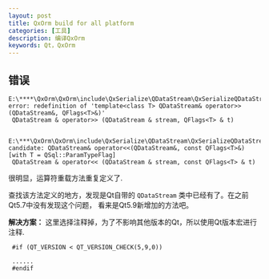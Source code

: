 ```yaml
---
layout: post
title: QxOrm build for all platform
categories: [工具]
description: 编译QxOrm
keywords: Qt，QxOrm
---
```




## 错误

```
E:\****\QxOrm\QxOrm\include\QxSerialize\QDataStream\QxSerializeQDataStream_QFlags.h:58: error: redefinition of 'template<class T> QDataStream& operator>>(QDataStream&, QFlags<T>&)'
 QDataStream & operator>> (QDataStream & stream, QFlags<T> & t)
 
 E:\***\QxOrm\QxOrm\include\QxSerialize\QDataStream\QxSerializeQDataStream_QFlags.h:50: candidate: QDataStream& operator<<(QDataStream&, const QFlags<T>&) [with T = QSql::ParamTypeFlag]
 QDataStream & operator<< (QDataStream & stream, const QFlags<T> & t)
```

很明显，运算符重载方法重复定义了.

查找该方法定义的地方，发现是Qt自带的 `QDataStream` 类中已经有了。在之前Qt5.7中没有发现这个问题，
看来是Qt5.9新增加的方法吧。

**解决方案：** 这里选择注释掉，为了不影响其他版本的Qt，所以使用Qt版本宏进行注释.
```
 #if (QT_VERSION < QT_VERSION_CHECK(5,9,0))
 
 ......
 #endif
```